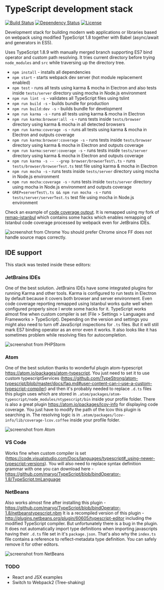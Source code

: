 # TypeScript development stack

[![Build Status](https://travis-ci.org/vaniocz/typescript-dev-stack.svg?branch=master)](https://travis-ci.org/vaniocz/typescript-dev-stack)
[![Dependency Status](https://david-dm.org/vaniocz/typescript-dev-stack.svg)](https://david-dm.org/vaniocz/typescript-dev-stack)
[![License](https://img.shields.io/badge/license-MIT-4D9283.svg)](https://github.com/vaniocz/typescript-dev-stack/blob/master/LICENSE)

Development stack for building modern web applications or libraries based on webpack using modified TypeScript 1.8 together with Babel (async/await and generators in ES5).

Uses TypeScript 1.8.9 with manually merged branch supporting ES7 bind operator and custom path resolving.
It tries current directory before trying `node_modules` and `src` while traversing up the directory tree.

- `npm install` - installs all dependencies
- `npm start` - starts webpack dev server (hot module replacement enabled)
- `npm test` - runs all tests using karma & mocha in Electron and also tests inside `tests/server` directory using mocha in Node.js environment
- `npm run lint -s` - validates all TypeScript files using tslint
- `npm run build -s` - builds bundle for production
- `npm run build:dev -s` - builds bundle for development
- `npm run karma -s` - runs all tests using karma & mocha in Electron
- `npm run karma:browser:all -s` - runs tests inside `tests/browser` directory using karma & mocha in all detected browsers
- `npm run karma:coverage -s` - runs all tests using karma & mocha in Electron and outputs coverage
- `npm run karma:browser:coverage -s` - runs tests inside `tests/browser` directory using karma & mocha in Electron and outputs coverage
- `npm run karma:server:coverage -s` - runs tests inside `tests/server` directory using karma & mocha in Electron and outputs coverage
- `npm run karma -s -- --grep browser/browserTest\.ts` - runs `tests/browser/browserTest.ts` test file using karma & mocha in Electron
- `npm run mocha -s` - runs tests inside `tests/server` directory using mocha in Node.js environment
- `npm run mocha:coverage -s` - runs tests inside `tests/server` directory using mocha in Node.js environment and outputs coverage
- `GREP=serverTest\.ts && npm run mocha -s` - runs `tests/server/serverTest.ts` test file using mocha in Node.js environment

Check an example of [code coverage output](https://htmlpreview.github.io/?https://raw.githubusercontent.com/vaniocz/typescript-dev-stack/master/build/coverage/karma/html/index.html).
It is remapped using my fork of [remap-istanbul](https://github.com/maryo/remap-istanbul) which contains some hacks
which enables remapping of Istanbul code coverage processed by webpack even for JetBrains IDEs.

![screenshot from Chrome](https://i.imgsafe.org/09409a2.png)
You should prefer Chrome since FF does not handle source maps correctly.

## IDE support
This stack was tested inside these editors:

### JetBrains IDEs
One of the best solution. JetBrains IDEs have some integrated plugins for running Karma and other tools.
Karma is configured to run tests in Electron by default because it covers both browser and server environment.
Even code coverage reporting remapped using Istanbul works quite well when configured properly since I wrote some hacks for it.
TypeScript works almost fine when custom compiler is set (File > Settings > Languages and Frameworks > TypeScript).
Depending on the version and settings you might also need to turn off JavaScript inspections for `.ts` files.
But it will still mark ES7 binding operator as an error even it works.
It also looks like it has sometimes problem while resolving files for autocompletion.

![screenshot from PHPStorm](https://i.imgsafe.org/29a49d7.png)

### Atom
One of the best solution thanks to wonderful plugin atom-typescript https://atom.io/packages/atom-typescript.
You just need to set it to use custom typescriptServices
(https://github.com/TypeStrong/atom-typescript/blob/master/docs/faq.md#user-content-can-i-use-a-custom-typescript-compiler)
and then it's probably needed to replace `.d.ts` files this plugin uses which are stored in
`.atom/packages/atom-typescript/node_modules/ntypescript/bin` inside your profile folder. There is also a great plugin
https://atom.io/packages/lcov-info for displaying code coverage. You just have to modify the path of the lcov this
plugin is searching in.
The resolving logic is in `.atom/packages/lcov-info/lib/coverage-lcov.coffee` inside your profile folder.

![screenshot from Atom](https://i.imgsafe.org/3376551.png)

### VS Code
Works fine when custom compiler is set (https://code.visualstudio.com/Docs/languages/typescript#_using-newer-typescript-versions).
You will also need to replace syntax definition grammar with one you can download here - https://github.com/maryo/TypeScript/blob/bindOperator-1.8/TypeScript.tmLanguage

### NetBeans
Also works almost fine after installing this plugin - https://github.com/maryo/TypeScript/blob/bindOperator-1.8/netbeanstypescript.nbm
It is a recompiled version of this plugin - http://plugins.netbeans.org/plugin/60605/typescript-editor
including the modified TypeScript compiler. But unfortunately there is a bug in the plugin.
It does not automatically import type definitions when importing javascripts having their `.d.ts` file set in it's `package.json`.
That's also why the `index.ts` file contains a reference to reflect-metadata type definition. You can safely remove it for other editors.

![screenshot from NetBeans](https://i.imgsafe.org/0a2c943.png)

### TODO
- React and JSX examples
- Switch to Webpack2 (Tree-shaking)

